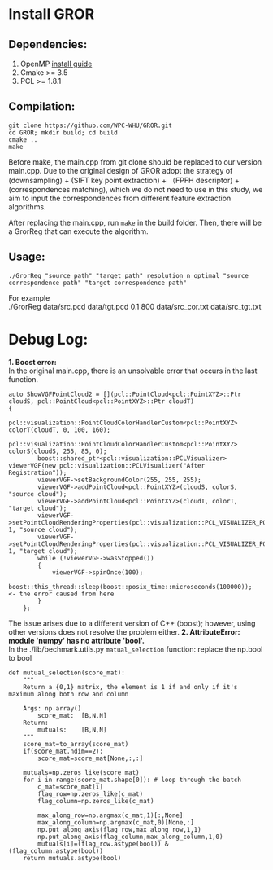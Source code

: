 
# Install GROR<br>

Dependencies:
---
1. OpenMP  [install guide](https://medium.com/swlh/openmp-on-ubuntu-1145355eeb2)
2. Cmake >= 3.5
3. PCL >= 1.8.1

Compilation:
---
```
git clone https://github.com/WPC-WHU/GROR.git
cd GROR; mkdir build; cd build
cmake ..
make
```
Before make, the main.cpp from git clone should be replaced to our version main.cpp. Due to the original design of GROR adopt the strategy of (downsampling) + (SIFT key point extraction) + （FPFH descriptor) + (correspondences matching), which we do not need to use in this study, we aim to input the correspondences from different feature extraction algorithms.

After replacing the main.cpp, run `make` in the build folder. Then, there will be a GrorReg that can execute the algorithm.

Usage:
---
```
./GrorReg "source path" "target path" resolution n_optimal "source correspondence path" "target correspondence path"
```
For example <br>
./GrorReg data/src.pcd data/tgt.pcd 0.1 800 data/src_cor.txt data/src_tgt.txt


# Debug Log:
**1. Boost error:**<br>
In the original main.cpp, there is an unsolvable error that occurs in the last function.
```
auto ShowVGFPointCloud2 = [](pcl::PointCloud<pcl::PointXYZ>::Ptr cloudS, pcl::PointCloud<pcl::PointXYZ>::Ptr cloudT)
{
		pcl::visualization::PointCloudColorHandlerCustom<pcl::PointXYZ> colorT(cloudT, 0, 100, 160);
		pcl::visualization::PointCloudColorHandlerCustom<pcl::PointXYZ> colorS(cloudS, 255, 85, 0);
		boost::shared_ptr<pcl::visualization::PCLVisualizer> viewerVGF(new pcl::visualization::PCLVisualizer("After Registration"));
		viewerVGF->setBackgroundColor(255, 255, 255);
		viewerVGF->addPointCloud<pcl::PointXYZ>(cloudS, colorS, "source cloud");
		viewerVGF->addPointCloud<pcl::PointXYZ>(cloudT, colorT, "target cloud");
		viewerVGF->setPointCloudRenderingProperties(pcl::visualization::PCL_VISUALIZER_POINT_SIZE, 1, "source cloud");
		viewerVGF->setPointCloudRenderingProperties(pcl::visualization::PCL_VISUALIZER_POINT_SIZE, 1, "target cloud");
		while (!viewerVGF->wasStopped())
		{
			viewerVGF->spinOnce(100);
			boost::this_thread::sleep(boost::posix_time::microseconds(100000));    <- the error caused from here
		}
	};
```
The issue arises due to a different version of C++ (boost); however, using other versions does not resolve the problem either.
**2. AttributeError: module 'numpy' has no attribute 'bool'.**<br>
In the ./lib/bechmark.utils.py `matual_selection` function:
replace the np.bool to bool
```
def mutual_selection(score_mat):
    """
    Return a {0,1} matrix, the element is 1 if and only if it's maximum along both row and column
    
    Args: np.array()
        score_mat:  [B,N,N]
    Return:
        mutuals:    [B,N,N] 
    """
    score_mat=to_array(score_mat)
    if(score_mat.ndim==2):
        score_mat=score_mat[None,:,:]
    
    mutuals=np.zeros_like(score_mat)
    for i in range(score_mat.shape[0]): # loop through the batch
        c_mat=score_mat[i]
        flag_row=np.zeros_like(c_mat)
        flag_column=np.zeros_like(c_mat)

        max_along_row=np.argmax(c_mat,1)[:,None]
        max_along_column=np.argmax(c_mat,0)[None,:]
        np.put_along_axis(flag_row,max_along_row,1,1)
        np.put_along_axis(flag_column,max_along_column,1,0)
        mutuals[i]=(flag_row.astype(bool)) & (flag_column.astype(bool))
    return mutuals.astype(bool) 
```
